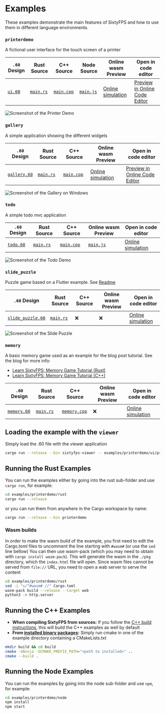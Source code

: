 # Examples

These examples demonstrate the main features of SixtyFPS and how to use them in different language environments.

### `printerdemo`

A fictional user interface for the touch screen of a printer

| `.60` Design | Rust Source | C++ Source | Node Source | Online wasm Preview | Open in code editor |
| --- | --- | --- | --- | --- | --- |
| [`ui.60`](./printerdemo/ui/printerdemo.60) | [`main.rs`](./printerdemo/rust/main.rs) | [`main.cpp`](./printerdemo/cpp/main.cpp) | [`main.js`](./printerdemo/node/main.js) | [Online simulation](https://sixtyfps.io/demos/printerdemo/) | [Preview in Online Code Editor](https://sixtyfps.io/editor?load_url=https://raw.githubusercontent.com/sixtyfpsui/sixtyfps/master/examples/printerdemo/ui/printerdemo.60) |

![Screenshot of the Printer Demo](https://sixtyfps.io/resources/printerdemo_screenshot.png "Printer Demo")

### `gallery`

A simple application showing the different widgets

| `.60` Design | Rust Source | C++ Source | Online wasm Preview | Open in code editor |
| --- | --- | --- | --- | --- |
| [`gallery.60`](./gallery/gallery.60) | [`main.rs`](./gallery/main.rs) | [`main.cpp`](./gallery/main.cpp) | [Online simulation](https://sixtyfps.io/demos/gallery/) | [Preview in Online Code Editor](https://sixtyfps.io/editor?load_url=https://raw.githubusercontent.com/sixtyfpsui/sixtyfps/master/examples/gallery/gallery.60) |

![Screenshot of the Gallery on Windows](https://sixtyfps.io/resources/gallery_win_screenshot.png "Gallery")

### `todo`

A simple todo mvc application

| `.60` Design | Rust Source | C++ Source | Online wasm Preview | Open in code editor |
| --- | --- | --- | --- | --- |
| [`todo.60`](./todo/ui/todo.60) | [`main.rs`](./todo/rust/main.rs) | [`main.cpp`](./todo/cpp/main.cpp) | [`main.js`](./todo/node/main.js) | [Online simulation](https://sixtyfps.io/demos/todo/) | [Preview in Online Code Editor](https://sixtyfps.io/editor?load_url=https://raw.githubusercontent.com/sixtyfpsui/sixtyfps/master/examples/todo/ui/todo.60) |

![Screenshot of the Todo Demo](https://sixtyfps.io/resources/todo_screenshot.png "Todo Demo")

### `slide_puzzle`

Puzzle game based on a Flutter example. See [Readme](./slide_puzzle)

| `.60` Design | Rust Source | C++ Source | Online wasm Preview | Open in code editor |
| --- | --- | --- | --- | --- |
| [`slide_puzzle.60`](./slide_puzzle/slide_puzzle.60) | [`main.rs`](./todo/rust/main.rs) | ❌          | ❌           | [Online simulation](https://sixtyfps.io/demos/slide_puzzle/) | [Preview in Online Code Editor](https://sixtyfps.io/editor?load_url=https://raw.githubusercontent.com/sixtyfpsui/sixtyfps/master/examples/slide_puzzle/slide_puzzle.60) |

![Screenshot of the Slide Puzzle](https://sixtyfps.io/resources/puzzle_screenshot.png "Slide Puzzle")

### `memory`

A basic memory game used as an example for the blog post tutorial. See the blog for more info:

* [Learn SixtyFPS: Memory Game Tutorial (Rust)](https://sixtyfps.io/blog/memory-game-tutorial.html)
* [Learn SixtyFPS: Memory Game Tutorial (C++)](https://sixtyfps.io/blog/memory-game-tutorial-cpp.html)

| `.60` Design | Rust Source | C++ Source | Online wasm Preview | Open in code editor |
| --- | --- | --- | --- | --- |
| [`memory.60`](./memory/memory.60) | [`main.rs`](./memory/main.rs) | [`memory.cpp`](./memory/memory.cpp) | ❌           | [Online simulation](https://sixtyfps.io/demos/memory/) | [Preview in Online Code Editor](https://sixtyfps.io/editor?load_url=https://raw.githubusercontent.com/sixtyfpsui/sixtyfps/master/examples/memory/memory.60) |

## Loading the example with the `viewer`

Simply load the .60 file with the viewer application

```sh
cargo run --release --bin sixtyfps-viewer -- examples/printerdemo/ui/printerdemo.60
```

## Running the Rust Examples

You can run the examples either by going into the rust sub-folder and use `cargo run`, for example:

```sh
cd examples/printerdemo/rust
cargo run --release
```

or you can run them from anywhere in the Cargo workspace by name:

```sh
cargo run --release --bin printerdemo
```

### Wasm builds

In order to make the wasm build of the example, you first need to edit the Cargo.toml
files to uncomment the line starting with `#wasm#` (or use the `sed` line bellow)
You can then use wasm-pack (which you may need to obtain with `cargo install wasm-pack`).
This will generate the wasm in the `./pkg` directory, which the `index.html` file will open.
Since wasm files cannot be served from `file://` URL, you need to open a wab server to serve
the content

```sh
cd examples/printerdemo/rust
sed -i "s/^#wasm# //" Cargo.toml
wasm-pack build --release --target web
python3 -m http.server
```

## Running the C++ Examples

* **When compiling SixtyFPS from sources:** If you follow the [C++ build instructions](/docs/building.md#c-build), this will build the C++
examples as well by default
* **From [installed binary packages](/api/sixtyfps-cpp/README.md#binary-packages):** Simply run cmake in one of the example directory containing a CMakeLists.txt

 ```sh
 mkdir build && cd build
 cmake -GNinja -DCMAKE_PREFIX_PATH="<path to installed>" ..
 cmake --build .
 ```

## Running the Node Examples

You can run the examples by going into the node sub-folder and use `npm`, for example:

```sh
cd examples/printerdemo/node
npm install
npm start
```
